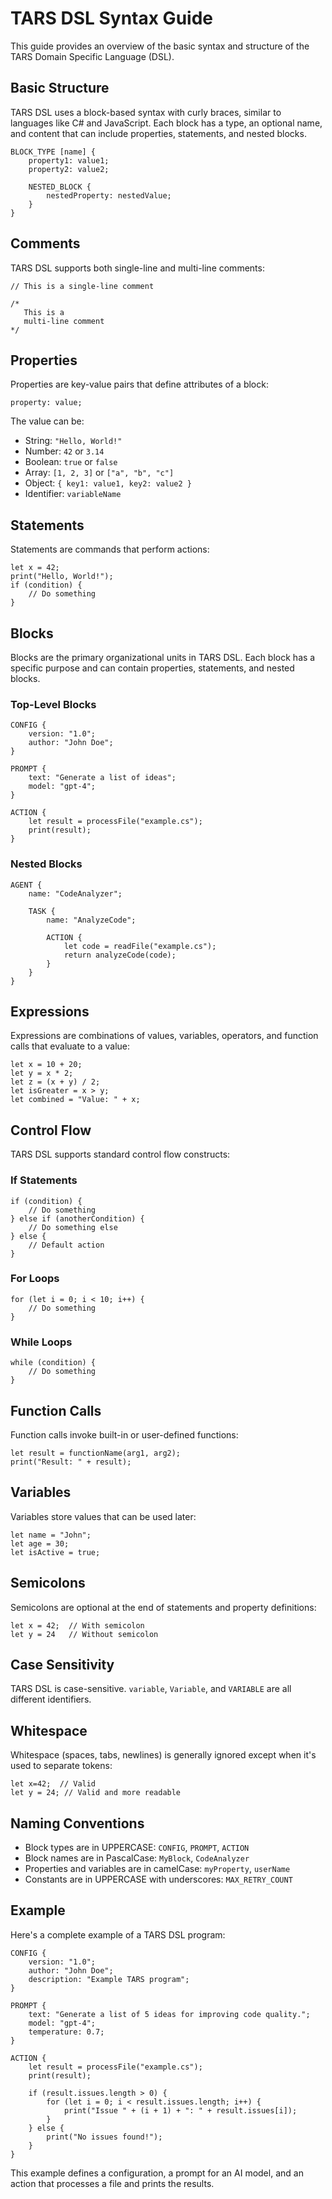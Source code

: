 # TARS DSL Syntax Guide

This guide provides an overview of the basic syntax and structure of the TARS Domain Specific Language (DSL).

## Basic Structure

TARS DSL uses a block-based syntax with curly braces, similar to languages like C# and JavaScript. Each block has a type, an optional name, and content that can include properties, statements, and nested blocks.

```
BLOCK_TYPE [name] {
    property1: value1;
    property2: value2;
    
    NESTED_BLOCK {
        nestedProperty: nestedValue;
    }
}
```

## Comments

TARS DSL supports both single-line and multi-line comments:

```
// This is a single-line comment

/*
   This is a
   multi-line comment
*/
```

## Properties

Properties are key-value pairs that define attributes of a block:

```
property: value;
```

The value can be:
- String: `"Hello, World!"`
- Number: `42` or `3.14`
- Boolean: `true` or `false`
- Array: `[1, 2, 3]` or `["a", "b", "c"]`
- Object: `{ key1: value1, key2: value2 }`
- Identifier: `variableName`

## Statements

Statements are commands that perform actions:

```
let x = 42;
print("Hello, World!");
if (condition) {
    // Do something
}
```

## Blocks

Blocks are the primary organizational units in TARS DSL. Each block has a specific purpose and can contain properties, statements, and nested blocks.

### Top-Level Blocks

```
CONFIG {
    version: "1.0";
    author: "John Doe";
}

PROMPT {
    text: "Generate a list of ideas";
    model: "gpt-4";
}

ACTION {
    let result = processFile("example.cs");
    print(result);
}
```

### Nested Blocks

```
AGENT {
    name: "CodeAnalyzer";
    
    TASK {
        name: "AnalyzeCode";
        
        ACTION {
            let code = readFile("example.cs");
            return analyzeCode(code);
        }
    }
}
```

## Expressions

Expressions are combinations of values, variables, operators, and function calls that evaluate to a value:

```
let x = 10 + 20;
let y = x * 2;
let z = (x + y) / 2;
let isGreater = x > y;
let combined = "Value: " + x;
```

## Control Flow

TARS DSL supports standard control flow constructs:

### If Statements

```
if (condition) {
    // Do something
} else if (anotherCondition) {
    // Do something else
} else {
    // Default action
}
```

### For Loops

```
for (let i = 0; i < 10; i++) {
    // Do something
}
```

### While Loops

```
while (condition) {
    // Do something
}
```

## Function Calls

Function calls invoke built-in or user-defined functions:

```
let result = functionName(arg1, arg2);
print("Result: " + result);
```

## Variables

Variables store values that can be used later:

```
let name = "John";
let age = 30;
let isActive = true;
```

## Semicolons

Semicolons are optional at the end of statements and property definitions:

```
let x = 42;  // With semicolon
let y = 24   // Without semicolon
```

## Case Sensitivity

TARS DSL is case-sensitive. `variable`, `Variable`, and `VARIABLE` are all different identifiers.

## Whitespace

Whitespace (spaces, tabs, newlines) is generally ignored except when it's used to separate tokens:

```
let x=42;  // Valid
let y = 24; // Valid and more readable
```

## Naming Conventions

- Block types are in UPPERCASE: `CONFIG`, `PROMPT`, `ACTION`
- Block names are in PascalCase: `MyBlock`, `CodeAnalyzer`
- Properties and variables are in camelCase: `myProperty`, `userName`
- Constants are in UPPERCASE with underscores: `MAX_RETRY_COUNT`

## Example

Here's a complete example of a TARS DSL program:

```
CONFIG {
    version: "1.0";
    author: "John Doe";
    description: "Example TARS program";
}

PROMPT {
    text: "Generate a list of 5 ideas for improving code quality.";
    model: "gpt-4";
    temperature: 0.7;
}

ACTION {
    let result = processFile("example.cs");
    print(result);
    
    if (result.issues.length > 0) {
        for (let i = 0; i < result.issues.length; i++) {
            print("Issue " + (i + 1) + ": " + result.issues[i]);
        }
    } else {
        print("No issues found!");
    }
}
```

This example defines a configuration, a prompt for an AI model, and an action that processes a file and prints the results.
